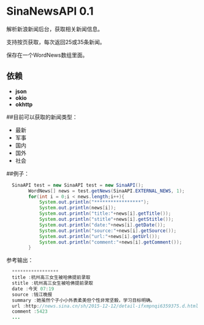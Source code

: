 # SinaNewsAPI 0.1
解析新浪新闻后台，获取相关新闻信息。

支持按页获取，每次返回25或35条新闻。

保存在一个WordNews数组里面。
## 依赖

* **json**  
* **okio**  
* **okhttp**

##目前可以获取的新闻类型： <br>
 * 最新
 * 军事
 * 国内
 * 国外
 * 社会
 
##例子：
```java
  SinaAPI test = new SinaAPI test = new SinaAPI();
 		WordNews[] news = test.getNews(SinaAPI.EXTERNAL_NEWS, 1);
 		for(int i = 0;i < news.length;i++){
 			System.out.println("*****************");
 			System.out.println(news[i]);
 			System.out.println("title:"+news[i].getTitle());
			System.out.println("stitle"+news[i].getStitle());
			System.out.println("date:"+news[i].getDate());
 			System.out.println("source:"+news[i].getSource());
 			System.out.println("url:"+news[i].getUrl());
 			System.out.println("comment:"+news[i].getComment());
 		}
 ```
 参考输出：
```java
  *****************
  title :杭州高三女生被哈佛提前录取
  stitle :杭州高三女生被哈佛提前录取
  date :今天 07:19
  source :钱江晚报
  summary :她虽然个子小小外表柔美但个性非常坚毅，学习目标明确。
  url :http://news.sina.cn/sh/2015-12-12/detail-ifxmpnqi6359375.d.html
  comment :5423
  ...
```
